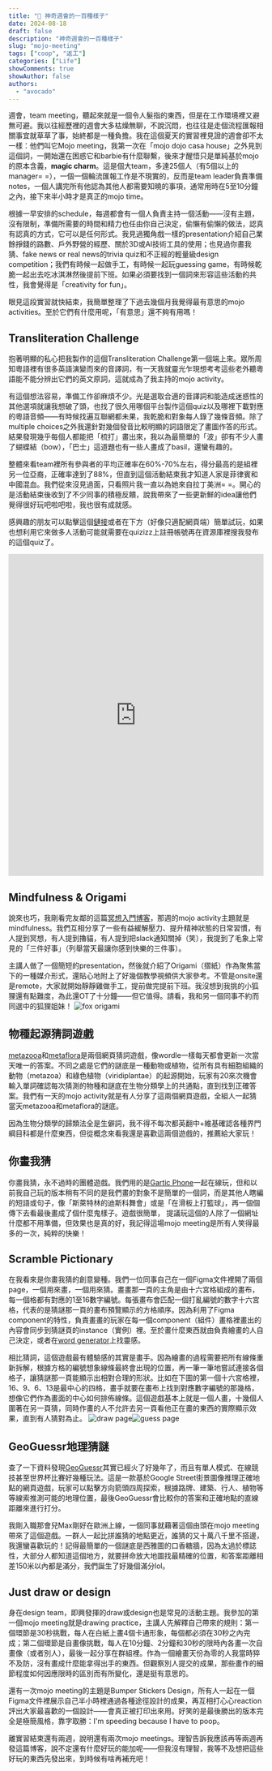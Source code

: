 ```yaml
---
title: "🔮 神奇週會的一百種樣子"
date: 2024-08-18
draft: false
description: "神奇週會的一百種樣子"
slug: "mojo-meeting"
tags: ["coop", "返工"]
categories: ["Life"]
showComments: true
showAuthor: false
authors:
  - "avocado"
---
```

週會，team meeting，聽起來就是一個令人髮指的東西，但是在工作環境裡又避無可避。我以往經歷裡的週會大多枯燥無聊，不說沉悶，也往往是走個流程匯報相關事宜就草草了事，始終都是一種負擔。我在這個夏天的實習裡見證的週會卻不太一樣：他們叫它Mojo meeting，我第一次在「mojo dojo casa house」之外見到這個詞，一開始還在困惑它和barbie有什麼聯繫，後來才醒悟只是單純基於mojo的原本含義，**magic charm**。這是個大team，多達25個人（有5個以上的manager= =），一個一個輪流匯報工作是不現實的，反而是team leader負責準備notes，一個人講完所有他認為其他人都需要知曉的事項，通常用時在5至10分鐘之內，接下來半小時才是真正的mojo time。

根據一早安排的schedule，每週都會有一個人負責主持一個活動——沒有主題，沒有限制，準備所需要的時間和精力也任由你自己決定，偷懶有偷懶的做法，認真有認真的方式，它可以是任何形式。我見過獨角戲一樣的presentation介紹自己業餘掙錢的路數、戶外野營的經歷、關於3D或AI技術工具的使用；也見過你畫我猜、fake news or real news的trivia quiz和不正經的輕量級design competition；我們有時候一起做手工，有時候一起玩guessing game，有時候乾脆一起出去吃冰淇淋然後提前下班。如果必須要找到一個詞來形容這些活動的共性，我會覺得是「creativity for fun」。

眼見這段實習就快結束，我簡單整理了下過去幾個月我覺得最有意思的mojo activities。至於它們有什麼用呢，「有意思」還不夠有用嗎！
## Transliteration Challenge
抱著明顯的私心把我製作的這個Transliteration Challenge第一個端上來。眾所周知粵語裡有很多英語演變而來的音譯詞，有一天我就靈光乍現想考考這些老外聽粵語能不能分辨出它們的英文原詞，這就成為了我主持的mojo activity。

有這個想法容易，準備工作卻麻煩不少。光是選取合適的音譯詞和能造成迷惑性的其他選項就讓我想破了頭，也找了很久用哪個平台製作這個quiz以及哪裡下載對應的粵語音頻——有時候找遍互聯網都未果，我乾脆和對象每人錄了幾條音頻。除了multiple choices之外我還針對幾個發音比較明顯的詞語限定了畫圖作答的形式。結果發現幾乎每個人都能把「梳打」畫出來，我以為最簡單的「波」卻有不少人畫了蝴蝶結（bow），「巴士」這道題也有一些人畫成了basil，還蠻有趣的。

整體來看team裡所有參與者的平均正確率在60%-70%左右，得分最高的是組裡另一位亞裔，正確率達到了88%，但直到這個活動結束我才知道人家是菲律賓和中國混血。我們從來沒見過面，只看照片我一直以為她來自拉丁美洲= =。開心的是活動結束後收到了不少同事的積極反饋，說我帶來了一些更新鮮的idea讓他們覺得很好玩吧啦吧啦，我也很有成就感。

感興趣的朋友可以點擊這個[鏈接](https://quizizz.com/embed/quiz/6674ddb367238915f1b41817)或者在下方（好像只適配網頁端）簡單試玩，如果也想利用它來做多人活動可能就需要在quizizz上註冊帳號再在資源庫裡搜我發布的這個quiz了。

<div style="width:100%;display:flex;flex-direction:column;gap:8px;min-height:635px;"><iframe src="https://quizizz.com/embed/quiz/6674ddb367238915f1b41817" title="Transliteration Challenge - Quizizz" style="flex:1;" frameBorder="0" allowfullscreen></iframe></div>

## Mindfulness & Origami
說來也巧，我剛看完友鄰的這篇[冥想入門博客](https://thirdshire.com/meditation/)，那週的mojo activity主題就是mindfulness。我們互相分享了一些有益緩解壓力、提升精神狀態的日常習慣，有人提到冥想，有人提到擼貓，有人提到把slack通知關掉（笑），我提到了毛象上常見的「三件好事」（列舉當天最讓你感到快樂的三件事）。

主講人做了一個簡短的presentation，然後就介紹了Origami（摺紙）作為聚焦當下的一種媒介形式，還貼心地附上了好幾個教學視頻供大家參考。不管是onsite還是remote，大家就開始靜靜雞做手工，提前做完提前下班。我沒想到我挑的小狐狸還有點難度，為此還OT了十分鐘——但它值得。請看，我和另一個同事不約而同選中的狐狸姐妹！
![fox origami](featured.jpg)
## 物種起源猜詞遊戲
[metazooa](https://metazooa.com/)和[metaflora](https://flora.metazooa.com/)是兩個網頁猜詞遊戲，像wordle一樣每天都會更新一次當天唯一的答案。不同之處是它們的謎底是一種動物或植物，從所有具有細胞組織的動物（metazoa）和綠色植物（viridiplantae）的起源開始，玩家有20來次機會輸入單詞確認每次猜測的物種和謎底在生物分類學上的共通點，直到找到正確答案。我們有一天的mojo activity就是有人分享了這兩個網頁遊戲，全組人一起猜當天metazooa和metaflora的謎底。

因為生物分類學的歸類法全是生僻詞，我不得不每次都英翻中+維基確認各種界門綱目科都是什麼東西，但從概念來看我還是喜歡這兩個遊戲的，推薦給大家玩！
## 你畫我猜
你畫我猜，永不過時的團體遊戲。我們用的是[Gartic Phone](https://garticphone.com/)一起在線玩，但和以前我自己玩的版本稍有不同的是我們畫的對象不是簡單的一個詞，而是其他人瞎編的短語或句子，像「斯萊特林的迪斯科舞會」或是「在滑板上打籃球」，再一個個傳下去看最後畫成了個什麼鬼樣子。遊戲很簡單， 提議玩這個的人除了一個網址什麼都不用準備，但效果也是真的好，我記得這場mojo meeting是所有人笑得最多的一次，純粹的快樂！
## Scramble Pictionary 
在我看來是你畫我猜的創意變種。我們一位同事自己在一個Figma文件裡開了兩個page，一個用來畫，一個用來猜。畫畫那一頁的主角是由十六宮格組成的畫布，每一個格都有對應的1至16數字編號。每張畫布會匹配一個打亂編號的數字十六宮格，代表的是猜謎那一頁的畫布預覽顯示的方格順序。因為利用了Figma component的特性，負責畫畫的玩家在每一個component（組件）畫格裡畫出的內容會同步到猜謎頁的instance（實例）裡。至於畫什麼東西就由負責繪畫的人自己決定，或者在[word generator](https://www.thegamegal.com/word-generator/)上找靈感。

相比猜詞，這個遊戲最有體驗感的其實是畫手。因為繪畫的過程需要把所有線條重新拆解，根據方格的編號想象線條最終會出現的位置，再一筆一筆地嘗試連接各個格子，讓猜謎那一頁能顯示出相對合理的形狀。比如在下圖的第一個十六宮格裡，16、9、6、13是最中心的四格，畫手就要在畫布上找到對應數字編號的那幾格，想像它們作為畫面的中心如何排佈線條。這個遊戲基本上就是一個人畫，十幾個人圍著在另一頁猜，同時作畫的人不允許去另一頁看他正在畫的東西的實際顯示效果，直到有人猜對為止。
![draw page](draw-page.png)![guess page](guess-page.png)
## GeoGuessr地理猜謎
查了一下資料發現[GeoGuessr](https://www.geoguessr.com/)其實已經火了好幾年了，而且有單人模式、在線競技甚至世界杯比賽好幾種玩法。這是一款基於Google Street街景圖像推理正確地點的網頁遊戲，玩家可以點擊方向箭頭四周探索，根據路牌、建築、行人、植物等等線索推測可能的地理位置，最後GeoGuessr會比較你的答案和正確地點的直線距離來進行打分。

我剛入職那會兒Max剛好在歐洲上線，一個同事就藉著這個由頭在mojo meeting帶來了這個遊戲。一群人一起比拼誰猜的地點更近，誰猜的又十萬八千里不搭邊，我還蠻喜歡玩的！記得最簡單的一個謎底是西雅圖的口香糖牆，因為太過於標誌性，大部分人都知道這個地方，就要拼命放大地圖找最精確的位置，和答案距離相差150米以內都是滿分，我們誕生了好幾個滿分lol。
## Just draw or design
身在design team，即興發揮的draw或design也是常見的活動主題。我參加的第一個mojo meeting就是drawing practice，主講人先解釋自己帶來的規則：第一個環節是30秒挑戰，每人在白紙上畫4個卡通形象，每個都必須在30秒之內完成；第二個環節是自畫像挑戰，每人在10分鐘、2分鐘和30秒的限時內各畫一次自畫像（或者別人），最後一起分享在群組裡。作為一個繪畫天份為零的人我當時猝不及防，沒有畫成什麼能拿得出手的東西。但觀察別人提交的成果，那些畫作的細節程度如何因應限時的區別而有所變化，還是挺有意思的。

還有一次mojo meeting的主題是Bumper Stickers Design，所有人一起在一個Figma文件裡展示自己半小時裡通過各種途徑設計的成果，再互相打心心reaction評出大家最喜歡的一個設計——會真正被打印出來用。好笑的是最後勝出的版本完全是極簡風格，靠字取勝：I'm speeding because I have to poop。

離實習結束還有兩週，說明還有兩次mojo meetings。理智告訴我應該再等兩週再發這篇博客，說不定還有什麼好玩的能加呢——但我沒有理智，我等不及想把這些好玩的東西先發出來，到時候有啥再補充吧！